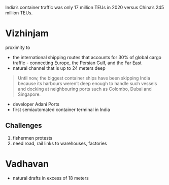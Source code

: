 India’s container traffic was only 17 million TEUs in 2020 versus China’s 245 million TEUs.
# Vizhinjam 
proximity to
- the international shipping routes that accounts for 30% of global cargo traffic - connecting Europe, the Persian Gulf, and the Far East
- natural channel that is up to 24 meters deep
> Until now, the biggest container ships have been skipping India because its harbours weren’t deep enough to handle such vessels and docking at neighbouring ports such as Colombo, Dubai and Singapore.
- developer Adani Ports
- first semi­automated container terminal in India
## Challenges
1. fishermen protests
2. need road, rail links to warehouses, factories
# Vadhavan
- natural drafts in excess of 18 meters